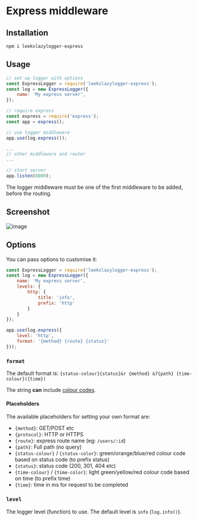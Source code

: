 # Express middleware

## Installation

`npm i leekslazylogger-express`

## Usage

```js
// set up logger with options
const ExpressLogger = require('leekslazylogger-express');
const log = new ExpressLogger({
	name: 'My express server',
});

// require express
const express = require('express');
const app = express();

// use logger middleware
app.use(log.express());

...
// other middleware and router
...

// start server
app.listen(8080);
```

The logger middleware must be one of the first middleware to be added, before the routing.

## Screenshot

![image](https://i.imgur.com/1anKOAc.png)

## Options

You can pass options to customise it:

```js
const ExpressLogger = require('leekslazylogger-express');
const log = new ExpressLogger({
	name: 'My express server',
	levels: {
		http: {
			title: 'info',
			prefix: 'http'
		}
	}
});

app.use(log.express({
	level: 'http',
	format: '{method} {route} {status}'
}));
```

### `format`

The default format is:
`{status-colour}{status}&r {method} &7{path} {time-colour}({time})`

The string **can** include [colour codes](/colours-and-styles/#short-codes).

#### Placeholders

The available placeholders for setting your own format are:

- `{method}`: GET/POST etc
- `{protocol}`: HTTP or HTTPS
- `{route}`: express route name (eg: `/users/:id`)
- `{path}`: Full path (no query)
- `{status-colour}` / `{status-color}`: green/orange/blue/red colour code based on status code (to prefix status)
- `{status}`: status code (200, 301, 404 etc)
- `{time-colour}` / `{time-color}`: light green/yellow/red colour code based on time (to prefix time)
- `{time}`: time in ms for request to be completed

### `level`

The logger level (function) to use.
The default level is `info` (`log.info()`).
